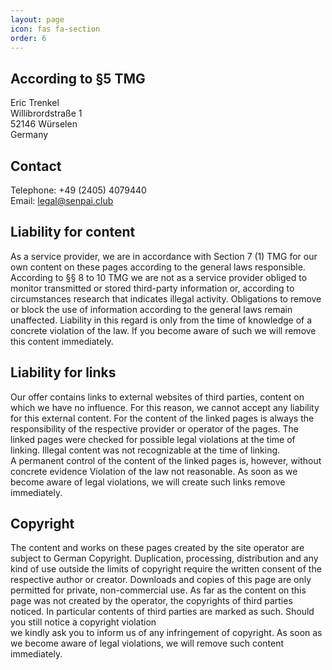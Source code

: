 ```yaml
---
layout: page
icon: fas fa-section
order: 6
---
```


## According to §5 TMG
<!--kg-card-begin: markdown-->

Eric Trenkel\
Willibrordstraße 1\
52146 Würselen\
Germany

<!--kg-card-end: markdown--><!--kg-card-begin: markdown-->
## Contact

Telephone: +49 (2405) 4079440\
Email: legal@senpai.club

## Liability for content

As a service provider, we are in accordance with Section 7 (1) TMG for our own content on these pages according to the general laws responsible. According to §§ 8 to 10 TMG we are not as a service provider obliged to monitor transmitted or stored third-party information or, according to circumstances research that indicates illegal activity. Obligations to remove or block the use of information according to the general laws remain unaffected. Liability in this regard is only from the time of knowledge of a concrete violation of the law. If you become aware of such we will remove this content immediately.

## Liability for links

Our offer contains links to external websites of third parties, content on which we have no influence. For this reason, we cannot accept any liability for this external content. For the content of the linked pages is always the responsibility of the respective provider or operator of the pages. The linked pages were checked for possible legal violations at the time of linking. Illegal content was not recognizable at the time of linking.  
A permanent control of the content of the linked pages is, however, without concrete evidence Violation of the law not reasonable. As soon as we become aware of legal violations, we will create such links remove immediately.

## Copyright

The content and works on these pages created by the site operator are subject to German Copyright. Duplication, processing, distribution and any kind of use outside the limits of copyright require the written consent of the respective author or creator. Downloads and copies of this page are only permitted for private, non-commercial use. As far as the content on this page was not created by the operator, the copyrights of third parties noticed. In particular contents of third parties are marked as such. Should you still notice a copyright violation  
we kindly ask you to inform us of any infringement of copyright. As soon as we become aware of legal violations, we will remove such content immediately.

<!--kg-card-end: markdown-->